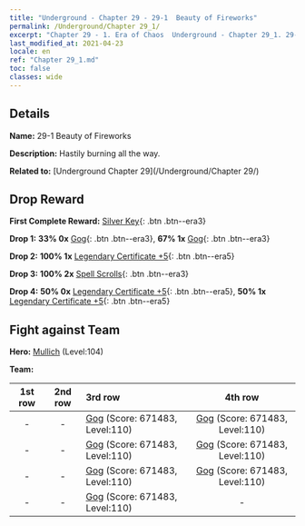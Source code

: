 ```yaml
---
title: "Underground - Chapter 29 - 29-1  Beauty of Fireworks"
permalink: /Underground/Chapter 29_1/
excerpt: "Chapter 29 - 1. Era of Chaos  Underground - Chapter 29_1. 29-1  Beauty of Fireworks"
last_modified_at: 2021-04-23
locale: en
ref: "Chapter 29_1.md"
toc: false
classes: wide
---
```


## Details

 **Name:** 29-1  Beauty of Fireworks

 **Description:**       Hastily burning all the way.

 **Related to:** [Underground Chapter 29](/Underground/Chapter 29/)

## Drop Reward

 **First Complete Reward:** [Silver Key](/Items/con_693/){: .btn .btn--era3}

 **Drop 1:** **33% 0x** [Gog](/Items/unt_227/){: .btn .btn--era3}, **67% 1x** [Gog](/Items/unt_227/){: .btn .btn--era3}

 **Drop 2:** **100% 1x** [Legendary Certificate +5](/Items/mat_102/){: .btn .btn--era5}

 **Drop 3:** **100% 2x** [Spell Scrolls](/Items/con_694/){: .btn .btn--era3}

 **Drop 4:** **50% 0x** [Legendary Certificate +5](/Items/mat_102/){: .btn .btn--era5}, **50% 1x** [Legendary Certificate +5](/Items/mat_102/){: .btn .btn--era5}


## Fight against Team
 **Hero:** [Mullich](/heroes/Mullich/) (Level:104)

 **Team:**


  | 1st row | 2nd row | 3rd row | 4th row |
  |:----:|:----:|:----|:----:|
  | - | - | [Gog](/units/Gog/) (Score: 671483, Level:110)  | [Gog](/units/Gog/) (Score: 671483, Level:110)  |
  | - | - | [Gog](/units/Gog/) (Score: 671483, Level:110)  | [Gog](/units/Gog/) (Score: 671483, Level:110)  |
  | - | - | [Gog](/units/Gog/) (Score: 671483, Level:110)  | [Gog](/units/Gog/) (Score: 671483, Level:110)  |
  | - | - | [Gog](/units/Gog/) (Score: 671483, Level:110)  | - |


